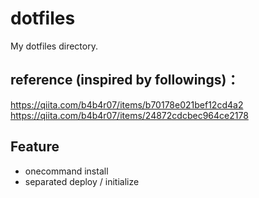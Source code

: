 # dotfiles
My dotfiles directory.

## reference (inspired by followings)：  
https://qiita.com/b4b4r07/items/b70178e021bef12cd4a2  
https://qiita.com/b4b4r07/items/24872cdcbec964ce2178   
  
## Feature
* onecommand install
* separated deploy / initialize 
